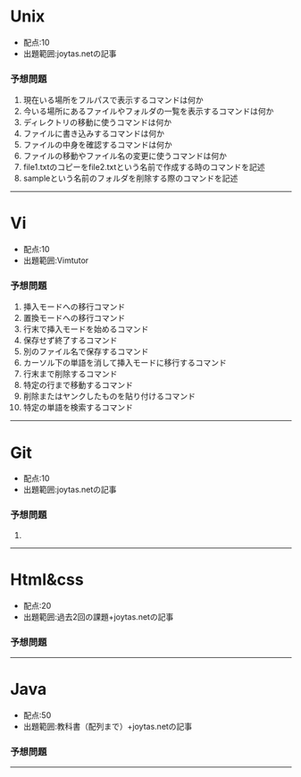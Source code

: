 # Unix
- 配点:10
- 出題範囲:joytas.netの記事
### 予想問題
1. 現在いる場所をフルパスで表示するコマンドは何か  
1. 今いる場所にあるファイルやフォルダの一覧を表示するコマンドは何か  
1. ディレクトリの移動に使うコマンドは何か  
1. ファイルに書き込みするコマンドは何か  
1. ファイルの中身を確認するコマンドは何か  
1. ファイルの移動やファイル名の変更に使うコマンドは何か  
1. file1.txtのコピーをfile2.txtという名前で作成する時のコマンドを記述  
1. sampleという名前のフォルダを削除する際のコマンドを記述  
***
# Vi
- 配点:10
- 出題範囲:Vimtutor
### 予想問題
1. 挿入モードへの移行コマンド  
1. 置換モードへの移行コマンド  
1. 行末で挿入モードを始めるコマンド  
1. 保存せず終了するコマンド  
1. 別のファイル名で保存するコマンド  
1. カーソル下の単語を消して挿入モードに移行するコマンド  
1. 行末まで削除するコマンド  
1. 特定の行まで移動するコマンド  
1. 削除またはヤンクしたものを貼り付けるコマンド  
1. 特定の単語を検索するコマンド  
***
# Git
- 配点:10
- 出題範囲:joytas.netの記事
### 予想問題
1. 
***
# Html&css
- 配点:20
- 出題範囲:過去2回の課題+joytas.netの記事
### 予想問題
***
# Java
- 配点:50
- 出題範囲:教科書（配列まで）+joytas.netの記事
### 予想問題
***
